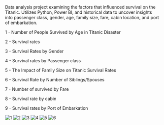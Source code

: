 Data analysis project examining the factors that influenced survival on the Titanic.  Utilizes Python, Power BI, and historical data to uncover insights into passenger class, gender, age, family size, fare, cabin location, and port of embarkation.

1 -  Number of People Survived by Age in Titanic Disaster

2 -  Survival rates

3 -  Survival Rates by Gender

4 -  Survival rates by Passenger class

5 -  The Impact of Family Size on Titanic Survival Rates

6 -  Survival Rate by Number of Siblings/Spouses

7 -  Number of survived by Fare

8 -  Survival rate by cabin

9 -  Survival rates by Port of Embarkation

![1](https://github.com/DhiaAkermii/data-analysis/assets/65496901/d571682a-607a-4e0a-9198-03b2b0c84419)
![2](https://github.com/DhiaAkermii/data-analysis/assets/65496901/b4f89cd8-ec64-4c92-b622-2ff448287668)
![3](https://github.com/DhiaAkermii/data-analysis/assets/65496901/e847c5c2-96ef-43a6-9b9f-43e376f0addb)
![4](https://github.com/DhiaAkermii/data-analysis/assets/65496901/6493a193-61c5-4b7a-9b72-e6e78792c762)
![5](https://github.com/DhiaAkermii/data-analysis/assets/65496901/eff69fc8-ef3c-4051-b83a-b41aad98e2a1)
![6](https://github.com/DhiaAkermii/data-analysis/assets/65496901/c8b6dbfc-93ad-45e9-8688-69384e9573a0)
